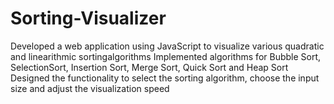 # Sorting-Visualizer
Developed a web application using JavaScript to visualize various quadratic and linearithmic sortingalgorithms Implemented algorithms for Bubble Sort, SelectionSort, Insertion Sort, Merge Sort, Quick Sort and Heap Sort Designed the functionality to select the sorting algorithm, choose the input size and adjust the visualization speed
